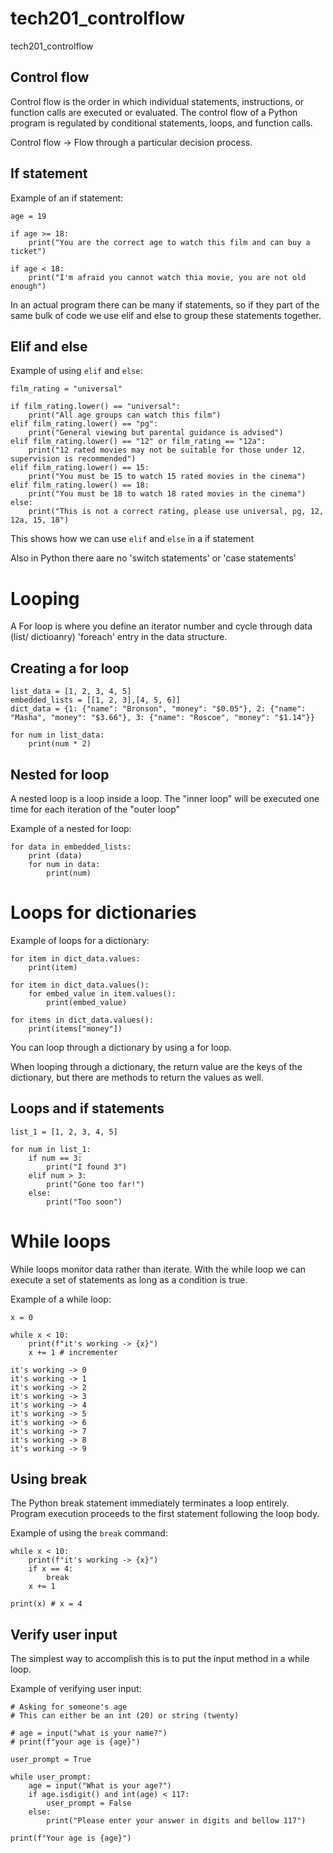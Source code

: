 # tech201_controlflow
tech201_controlflow

## Control flow
Control flow is the order in which individual statements, instructions, or function calls are executed or evaluated. The control flow of a Python program is regulated by conditional statements, loops, and function calls.

Control flow -> Flow through a particular decision process.

## If statement
Example of an if statement:
```
age = 19

if age >= 18:
    print("You are the correct age to watch this film and can buy a ticket")

if age < 18:
    print("I'm afraid you cannot watch thia movie, you are not old enough")
```
In an actual program there can be many if statements, so if they part of the same bulk of code we use elif and else to group these statements together.

## Elif and else

Example of using `elif` and `else`:
```
film_rating = "universal"

if film_rating.lower() == "universal":
    print("All age groups can watch this film")
elif film_rating.lower() == "pg":
    print("General viewing but parental guidance is advised")
elif film_rating.lower() == "12" or film_rating == "12a":
    print("12 rated movies may not be suitable for those under 12. supervision is recommended")
elif film_rating.lower() == 15:
    print("You must be 15 to watch 15 rated movies in the cinema")
elif film_rating.lower() == 18:
    print("You must be 18 to watch 18 rated movies in the cinema")
else:
    print("This is not a correct rating, please use universal, pg, 12, 12a, 15, 18")
```

This shows how we can use `elif` and `else` in a if statement

Also in Python there aare no 'switch statements' or 'case statements'

# Looping
A For loop is where you define an iterator number and cycle through data (list/ dictioanry) 'foreach' entry in the data structure.

## Creating a for loop

```
list_data = [1, 2, 3, 4, 5]
embedded_lists = [[1, 2, 3],[4, 5, 6]]
dict_data = {1: {"name": "Bronson", "money": "$0.05"}, 2: {"name": "Masha", "money": "$3.66"}, 3: {"name": "Roscoe", "money": "$1.14"}}

for num in list_data:
    print(num * 2)
```

## Nested for loop

A nested loop is a loop inside a loop. The "inner loop" will be executed one time for each iteration of the "outer loop"

Example of a nested for loop:
```
for data in embedded_lists:
    print (data)
    for num in data:
        print(num)
```

# Loops for dictionaries

Example of loops for a dictionary:
```
for item in dict_data.values:
    print(item)

for item in dict_data.values():
    for embed_value in item.values():
        print(embed_value)

for items in dict_data.values():
    print(items["money"])
```

You can loop through a dictionary by using a for loop.

When looping through a dictionary, the return value are the keys of the dictionary, but there are methods to return the values as well.


## Loops and if statements

```
list_1 = [1, 2, 3, 4, 5]

for num in list_1:
    if num == 3:
        print("I found 3")
    elif num > 3:
        print("Gone too far!")
    else:
        print("Too soon")
```

# While loops

While loops monitor data rather than iterate. With the while loop we can execute a set of statements as long as a condition is true.

Example of a while loop:

```
x = 0

while x < 10:
    print(f"it's working -> {x}")
    x += 1 # incrementer
```
```
it's working -> 0
it's working -> 1
it's working -> 2
it's working -> 3
it's working -> 4
it's working -> 5
it's working -> 6
it's working -> 7
it's working -> 8
it's working -> 9
```

## Using break

The Python break statement immediately terminates a loop entirely. Program execution proceeds to the first statement following the loop body.

Example of using the `break` command:

```
while x < 10:
    print(f"it's working -> {x}")
    if x == 4:
        break
    x += 1

print(x) # x = 4
```

## Verify user input
The simplest way to accomplish this is to put the input method in a while loop.

Example of verifying user input:

```
# Asking for someone's age
# This can either be an int (20) or string (twenty)

# age = input("what is your name?")
# print(f"your age is {age}")

user_prompt = True

while user_prompt:
    age = input("What is your age?")
    if age.isdigit() and int(age) < 117:
        user_prompt = False
    else:
        print("Please enter your answer in digits and bellow 117")

print(f"Your age is {age}")
```
